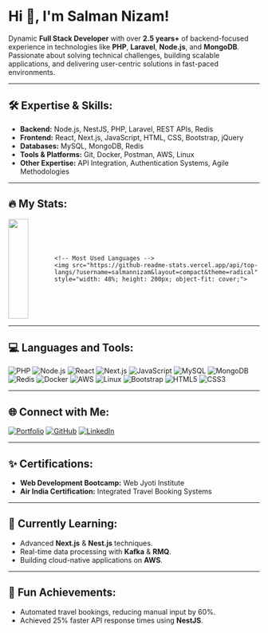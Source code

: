 # Hi 👋, I'm Salman Nizam!

Dynamic **Full Stack Developer** with over **2.5 years+** of backend-focused experience in technologies like **PHP**, **Laravel**, **Node.js**, and **MongoDB**. Passionate about solving technical challenges, building scalable applications, and delivering user-centric solutions in fast-paced environments.

---

## 🛠️ Expertise & Skills:
- **Backend:** Node.js, NestJS, PHP, Laravel, REST APIs, Redis
- **Frontend:** React, Next.js, JavaScript, HTML, CSS, Bootstrap, jQuery
- **Databases:** MySQL, MongoDB, Redis
- **Tools & Platforms:** Git, Docker, Postman, AWS, Linux
- **Other Expertise:** API Integration, Authentication Systems, Agile Methodologies

---

## 🔥 My Stats:
<div style="display: flex; justify-content: space-between; align-items: center; gap: 10px;">
    <!-- GitHub Stats -->
    <img src="https://github-readme-stats.vercel.app/api?username=salmannizam&show_icons=true&theme=radical" style="width: 48%; height: 200px; object-fit: cover;">

    <!-- Most Used Languages -->
    <img src="https://github-readme-stats.vercel.app/api/top-langs/?username=salmannizam&layout=compact&theme=radical" style="width: 48%; height: 200px; object-fit: cover;">
</div>

---

## 💻 Languages and Tools:
![PHP](https://img.shields.io/badge/PHP-777BB4?style=for-the-badge&logo=php&logoColor=white)
![Node.js](https://img.shields.io/badge/Node.js-339933?style=for-the-badge&logo=nodedotjs&logoColor=white)
![React](https://img.shields.io/badge/React-61DAFB?style=for-the-badge&logo=react&logoColor=black)
![Next.js](https://img.shields.io/badge/Next.js-000000?style=for-the-badge&logo=nextdotjs&logoColor=white)
![JavaScript](https://img.shields.io/badge/JavaScript-F7DF1E?style=for-the-badge&logo=javascript&logoColor=black)
![MySQL](https://img.shields.io/badge/MySQL-4479A1?style=for-the-badge&logo=mysql&logoColor=white)
![MongoDB](https://img.shields.io/badge/MongoDB-4EA94B?style=for-the-badge&logo=mongodb&logoColor=white)
![Redis](https://img.shields.io/badge/Redis-DC382D?style=for-the-badge&logo=redis&logoColor=white)
![Docker](https://img.shields.io/badge/Docker-2496ED?style=for-the-badge&logo=docker&logoColor=white)
![AWS](https://img.shields.io/badge/AWS-FF9900?style=for-the-badge&logo=amazonaws&logoColor=white)
![Linux](https://img.shields.io/badge/Linux-FCC624?style=for-the-badge&logo=linux&logoColor=black)
![Bootstrap](https://img.shields.io/badge/Bootstrap-563D7C?style=for-the-badge&logo=bootstrap&logoColor=white)
![HTML5](https://img.shields.io/badge/HTML5-E34F26?style=for-the-badge&logo=html5&logoColor=white)
![CSS3](https://img.shields.io/badge/CSS3-1572B6?style=for-the-badge&logo=css3&logoColor=white)

---
<!--
## 🚀 Projects:
### 🏆 [PolicyX.com](https://policyx.com/)
- Developed CRM and backend functionalities for seamless policy management and claims processing.
- Integrated third-party APIs for efficient data flow.

### 🌍 [Travel IQ](https://traveliq.com/)
- Built backend systems integrating IRCTC Rail, RedBus, and TBO APIs for real-time travel bookings.
- Enhanced booking workflows with modern tech stacks.

### 📊 [Stocx.in](https://stocx.in/)
- Designed a stock market insights platform for 1,000+ companies, with secure and efficient data retrieval.

### 🦷 [Fab32dental.com](https://fab32dental.com/)
- Developed a robust patient management system with secure authentication and API integrations.

---
-->


## 🌐 Connect with Me:
[![Portfolio](https://img.shields.io/badge/Portfolio-salmannizam.in-blue?style=for-the-badge&logo=internetexplorer)](http://www.salmannizam.in)
[![GitHub](https://img.shields.io/badge/GitHub-salmannizam-black?style=for-the-badge&logo=github)](https://github.com/salmannizam)
[![LinkedIn](https://img.shields.io/badge/LinkedIn-Salman%20Nizam-blue?style=for-the-badge&logo=linkedin)](https://www.linkedin.com/in/salman-nizam-041537201)

---

## ✨ Certifications:
- **Web Development Bootcamp:** Web Jyoti Institute
- **Air India Certification:** Integrated Travel Booking Systems

---

## 🌱 Currently Learning:
- Advanced **Next.js** & **Nest.js** techniques.
- Real-time data processing with **Kafka** & **RMQ**.
- Building cloud-native applications on **AWS**.

---

## 🏅 Fun Achievements:
- Automated travel bookings, reducing manual input by 60%.
- Achieved 25% faster API response times using **NestJS**.
